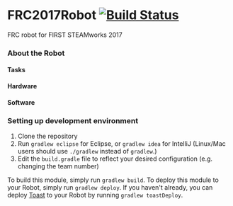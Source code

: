 # FRC2017Robot  [![Build Status](https://travis-ci.org/frc4571/FRC2017Robot.svg?branch=master)](https://travis-ci.org/frc4571/FRC2017Robot)

FRC robot for FIRST STEAMworks 2017

### About the Robot


#### Tasks


#### Hardware


#### Software


### Setting up development environment

1. Clone the repository
2. Run `gradlew eclipse` for Eclipse, or `gradlew idea` for IntelliJ (Linux/Mac users should use `./gradlew` instead of `gradlew`.)
3. Edit the `build.gradle` file to reflect your desired configuration (e.g. changing the team number)

To build this module, simply run `gradlew build`.
To deploy this module to your Robot, simply run `gradlew deploy`.
If you haven't already, you can deploy [Toast](https://github.com/Open-RIO/ToastAPI) to your Robot by running `gradlew toastDeploy`.
